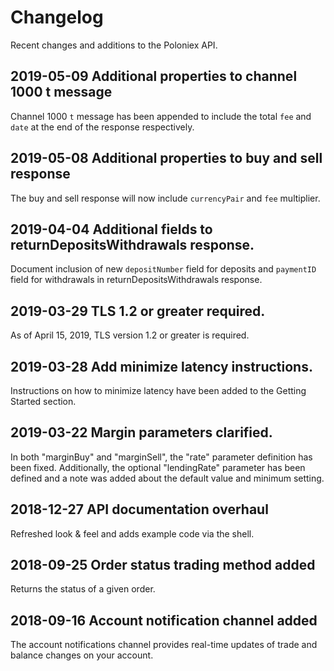 # Changelog

Recent changes and additions to the Poloniex API.

## 2019-05-09 Additional properties to channel 1000 t message
Channel 1000 `t` message has been appended to include the total `fee` and `date` at the end of the response respectively. 

## 2019-05-08 Additional properties to buy and sell response
The buy and sell response will now include `currencyPair` and `fee` multiplier.

## 2019-04-04 Additional fields to returnDepositsWithdrawals response.

Document inclusion of new `depositNumber` field for deposits and `paymentID` field for withdrawals in returnDepositsWithdrawals response.

## 2019-03-29 TLS 1.2 or greater required.

As of April 15, 2019, TLS version 1.2 or greater is required.

## 2019-03-28 Add minimize latency instructions.

Instructions on how to minimize latency have been added to the Getting Started section.

## 2019-03-22 Margin parameters clarified.

In both "marginBuy" and "marginSell", the "rate" parameter definition has been fixed. Additionally, the optional "lendingRate" parameter has been defined and a note was added about the default value and minimum setting.

## 2018-12-27 API documentation overhaul

Refreshed look & feel and adds example code via the shell.

## 2018-09-25 Order status trading method added

Returns the status of a given order.

## 2018-09-16 Account notification channel added

The account notifications channel provides real-time updates of trade and balance changes on your account.
